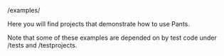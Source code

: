 /examples/

Here you will find projects that demonstrate how to use Pants.

Note that some of these examples are depended on by test code under
/tests and /testprojects.
